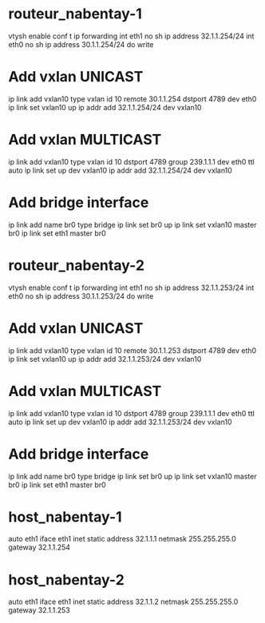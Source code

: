 # routeur_nabentay-1
vtysh
enable
conf t
ip forwarding
int eth1
no sh
ip address 32.1.1.254/24
int eth0 
no sh
ip address 30.1.1.254/24
do write

# Add vxlan UNICAST
ip link add vxlan10 type vxlan id 10 remote 30.1.1.254 dstport 4789 dev eth0
ip link set vxlan10 up
ip addr add 32.1.1.254/24 dev vxlan10

# Add vxlan MULTICAST
ip link add vxlan10 type vxlan id 10 dstport 4789 group 239.1.1.1 dev eth0 ttl auto
ip link set up dev vxlan10
ip addr add 32.1.1.254/24 dev vxlan10

# Add bridge interface
ip link add name br0 type bridge
ip link set br0 up
ip link set vxlan10 master br0
ip link set eth1 master br0

# routeur_nabentay-2
vtysh
enable
conf t
ip forwarding
int eth1
no sh
ip address 32.1.1.253/24
int eth0 
no sh
ip address 30.1.1.253/24
do write

# Add vxlan UNICAST
ip link add vxlan10 type vxlan id 10 remote 30.1.1.253 dstport 4789 dev eth0
ip link set vxlan10 up
ip addr add 32.1.1.253/24 dev vxlan10

# Add vxlan MULTICAST
ip link add vxlan10 type vxlan id 10 dstport 4789 group 239.1.1.1 dev eth0 ttl auto
ip link set up dev vxlan10
ip addr add 32.1.1.253/24 dev vxlan10

# Add bridge interface
ip link add name br0 type bridge
ip link set br0 up
ip link set vxlan10 master br0
ip link set eth1 master br0

# host_nabentay-1
auto eth1
iface eth1 inet static
	address 32.1.1.1
	netmask 255.255.255.0
	gateway 32.1.1.254

# host_nabentay-2
auto eth1
iface eth1 inet static
	address 32.1.1.2
	netmask 255.255.255.0
	gateway 32.1.1.253
